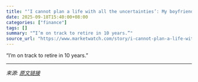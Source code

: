 ```yaml
---
title: "‘I cannot plan a life with all the uncertainties’: My boyfriend, 54, has $90,000 in credit-card debt. Is this a dealbreaker?"
date: 2025-09-18T15:40:00+08:00
categories: ["finance"]
tags: []
summary: "“I’m on track to retire in 10 years.”"
source_url: "https://www.marketwatch.com/story/i-cannot-plan-a-life-with-all-the-uncertainties-my-boyfriend-54-has-90-000-in-credit-card-debt-is-this-a-dealbreaker-84222dd9?mod=mw_rss_topstories"
---
```


“I’m on track to retire in 10 years.”

---

*来源: [原文链接](https://www.marketwatch.com/story/i-cannot-plan-a-life-with-all-the-uncertainties-my-boyfriend-54-has-90-000-in-credit-card-debt-is-this-a-dealbreaker-84222dd9?mod=mw_rss_topstories)*

